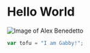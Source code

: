 # <h1> Hello World </h1>
![Image of Alex Benedetto](https://64.media.tumblr.com/94fced28c4c63c80b34e4d8cccc77d94/414c15df6f13d2ae-75/s640x960/22ef2efccd311f74f62de8d7b26b9160934c85f1.png)

``` javascript
var tofu = "I am Gabby!";
```
